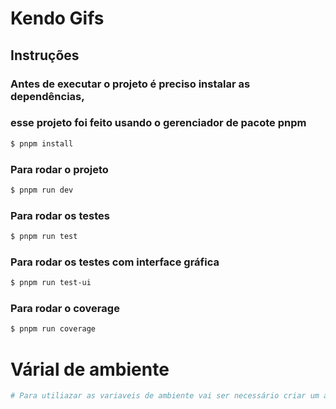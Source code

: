 # Kendo Gifs

## Instruções

### Antes de executar o projeto é preciso instalar as dependências, 
### esse projeto foi feito usando o gerenciador de pacote pnpm
```bash
$ pnpm install
```

### Para rodar o projeto
```bash
$ pnpm run dev
```

### Para rodar os testes
```bash
$ pnpm run test
```

### Para rodar os testes com interface gráfica
```bash
$ pnpm run test-ui
```


### Para rodar o coverage
```bash
$ pnpm run coverage
```

# Várial de ambiente

```bash
# Para utiliazar as variaveis de ambiente vai ser necessário criar um arquivo .env.local
```




